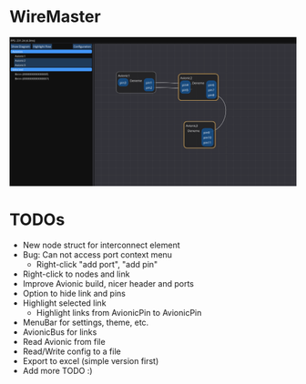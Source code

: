 # WireMaster

![Current Status](currentStat.png?raw=true "WireMaster Current Status")


# TODOs
- New node struct for interconnect element
- Bug: Can not access port context menu
    - Right-click "add port", "add pin"
- Right-click to nodes and link
- Improve Avionic build, nicer header and ports
- Option to hide link and pins
- Highlight selected link
    - Highlight links from AvionicPin to AvionicPin
- MenuBar for settings, theme, etc.
- AvionicBus for links
- Read Avionic from file
- Read/Write config to a file
- Export to excel (simple version first)
- Add more TODO :)
